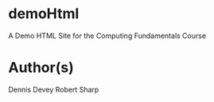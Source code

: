 # demoHtml
A Demo HTML Site for the Computing Fundamentals Course

# Author(s)
Dennis Devey
Robert Sharp
